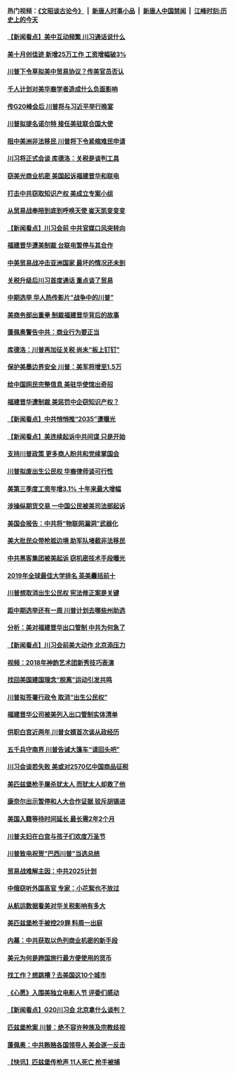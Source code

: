 #### 热门视频：[《文昭谈古论今》](https://github.com/gfw-breaker/wenzhao/blob/master/README.md?t=11021833) &nbsp;|&nbsp; [新唐人时事小品](https://github.com/gfw-breaker/ntdtv-comedy/blob/master/README.md?t=11021833) &nbsp;|&nbsp; [新唐人中国禁闻](https://github.com/gfw-breaker/ntdtv-news/blob/master/README.md?t=11021833) &nbsp;|&nbsp; [江峰时刻:历史上的今天](https://github.com/gfw-breaker/today-in-history/blob/master/README.md?t=11021833) 

#### [【新闻看点】美中互动频繁 川习通话说什么](../pages/nsc412/n10826722.md?t=11021833) 

#### [美十月创佳迹 新增25万工作 工资增幅破3%](../pages/nsc412/n10826491.md?t=11021833) 

#### [川普下令草拟美中贸易协议？传美官员否认](../pages/nsc412/n10826452.md?t=11021833) 

#### [千人计划对美华裔学者造成什么负面影响](../pages/nsc412/n10811713.md?t=11021833) 

#### [传G20峰会后 川普将与习近平举行晚宴](../pages/nsc412/n10825607.md?t=11021833) 

#### [川普拟提名诺尔特 接任美驻联合国大使](../pages/nsc412/n10825076.md?t=11021833) 

#### [阻中美洲非法移民 川普将下令紧缩难民申请](../pages/nsc412/n10825134.md?t=11021833) 

#### [川习将正式会谈 库德洛：关税是谈判工具](../pages/nsc412/n10825047.md?t=11021833) 

#### [窃美光商业机密 美国起诉福建晋华和联电](../pages/nsc412/n10824695.md?t=11021833) 

#### [打击中共窃取知识产权  美成立专案小组](../pages/nsc412/n10824743.md?t=11021833) 

#### [从贸易战奉陪到底到呼唤天使 崔天凯变变变](../pages/nsc412/n10824121.md?t=11021833) 

#### [【新闻看点】川习会前 中共官媒口风突转向](../pages/nsc412/n10824149.md?t=11021833) 

#### [福建晋华遭美制裁 台联电暂停与其合作](../pages/nsc412/n10824246.md?t=11021833) 

#### [中美贸易战冲击亚洲国家 最坏的情况还未到](../pages/nsc412/n10824075.md?t=11021833) 

#### [关税升级后川习首度通话 重点谈了贸易](../pages/nsc412/n10824050.md?t=11021833) 

#### [中期选举 华人热传影片“战争中的川普”](../pages/nsc412/n10823978.md?t=11021833) 

#### [美商务部出重拳 制裁福建晋华背后的故事](../pages/nsc412/n10821975.md?t=11021833) 

#### [蓬佩奥警告中共：商业行为要正当](../pages/nsc412/n10822236.md?t=11021833) 

#### [库德洛：川普再加征关税 尚未“板上钉钉”](../pages/nsc412/n10822598.md?t=11021833) 

#### [保护美墨边界安全 川普：美军将增至1.5万](../pages/nsc412/n10822117.md?t=11021833) 

#### [给中国网民完整信息 美驻华使馆出奇招](../pages/nsc412/n10821989.md?t=11021833) 

#### [福建晋华遭制裁  美惩罚中企窃知识产权？](../pages/nsc412/n10821271.md?t=11021833) 

#### [【新闻看点】中共悄悄推“2035”遭曝光](../pages/nsc412/n10821631.md?t=11021833) 

#### [【新闻看点】美连续起诉中共间谍 只是开始](../pages/nsc412/n10821204.md?t=11021833) 

#### [支持川普政策 更多商人盼共和党续掌国会](../pages/nsc412/n10821595.md?t=11021833) 

#### [川普拟废出生公民权 华裔律师谈可行性](../pages/nsc412/n10819781.md?t=11021833) 

#### [美第三季度工资年增3.1% 十年来最大增幅](../pages/nsc412/n10821339.md?t=11021833) 

#### [涉操纵期货交易 一中国公民被美司法部起诉](../pages/nsc412/n10821047.md?t=11021833) 

#### [美国会报告：中共将“物联网漏洞”武器化](../pages/nsc412/n10818464.md?t=11021833) 

#### [美大批民众带枪抵边境 助军队堵截非法移民](../pages/nsc412/n10820699.md?t=11021833) 

#### [中共黑客集团被美起诉 窃机密技术手段曝光](../pages/nsc412/n10819592.md?t=11021833) 

#### [2019年全球最佳大学排名 英美囊括前十](../pages/nsc412/n10819133.md?t=11021833) 

#### [川普想取消出生公民权 宪法修正案是关键](../pages/nsc412/n10819384.md?t=11021833) 

#### [距中期选举还有一周 川普计划去哪些州助选](../pages/nsc412/n10816965.md?t=11021833) 

#### [分析：美对福建晋华出口管制 中共为何急了](../pages/nsc412/n10818969.md?t=11021833) 

#### [【新闻看点】川习会前美大动作 北京添压力](../pages/nsc412/n10818753.md?t=11021833) 

#### [视频：2018年神韵艺术团新秀技巧表演](../pages/nsc412/n10818671.md?t=11021833) 

#### [找回美国建国理念“脱离”运动引发共鸣](../pages/nsc412/n10818901.md?t=11021833) 

#### [川普拟签署行政令 取消“出生公民权”](../pages/nsc412/n10818565.md?t=11021833) 

#### [福建晋华公司被美列入出口管制实体清单](../pages/nsc412/n10816710.md?t=11021833) 

#### [供职白宫近两年 川普女婿首次谈从政经历](../pages/nsc412/n10817086.md?t=11021833) 

#### [五千兵守南界 川普告诫大篷车“请回头吧”](../pages/nsc412/n10816581.md?t=11021833) 

#### [川习会谈若失败 美或对2570亿中国商品征税](../pages/nsc412/n10816704.md?t=11021833) 

#### [美匹兹堡枪手屠杀犹太人 而犹太人却救了他](../pages/nsc412/n10816802.md?t=11021833) 

#### [康奈尔出示暂停和人大合作证据 驳斥胡锡进](../pages/nsc412/n10816597.md?t=11021833) 

#### [美国入籍等待时间延长 最长需2年2个月](../pages/nsc412/n10816127.md?t=11021833) 

#### [川普夫妇在白宫与孩子们欢度万圣节](../pages/nsc412/n10815594.md?t=11021833) 

#### [川普致电祝贺“巴西川普”当选总统](../pages/nsc412/n10815388.md?t=11021833) 

#### [贸易战难解主因：中共2025计划](../pages/nsc412/n10814718.md?t=11021833) 

#### [中俄窃听外国高官 专家：小花絮也不放过](../pages/nsc412/n10814681.md?t=11021833) 

#### [从航运数据看美对华关税影响有多大](../pages/nsc412/n10814354.md?t=11021833) 

#### [美匹兹堡枪手被控29罪 料周一出庭](../pages/nsc412/n10814146.md?t=11021833) 

#### [内幕：中共获取以色列商业机密的新手段](../pages/nsc412/n10812897.md?t=11021833) 

#### [美元为何是跨国旅行最方便使用的货币](../pages/nsc412/n10809721.md?t=11021833) 

#### [找工作？想跳槽？去美国这10个城市](../pages/nsc412/n10812772.md?t=11021833) 

#### [《心愿》入围美独立电影人节 评委们感动](../pages/nsc412/n10812770.md?t=11021833) 

#### [【新闻看点】G20川习会 北京拿什么谈判？](../pages/nsc412/n10813096.md?t=11021833) 

#### [匹兹堡枪案 川普：绝不容许种族及宗教歧视](../pages/nsc412/n10812972.md?t=11021833) 

#### [蓬佩奥：中共贿赂各国领导人 美会逐一反击](../pages/nsc412/n10812690.md?t=11021833) 

#### [【快讯】匹兹堡传枪声 11人死亡 枪手被捕](../pages/nsc412/n10812804.md?t=11021833) 


